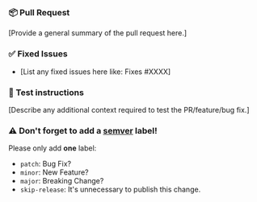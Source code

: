 ### 📦 Pull Request

[Provide a general summary of the pull request here.]

### ✅ Fixed Issues

- [List any fixed issues here like: Fixes #XXXX]

### 🚨 Test instructions

[Describe any additional context required to test the PR/feature/bug fix.]

### ⚠️ Don't forget to add a [semver](https://semver.org/) label! 
Please only add **one** label:
- `patch`: Bug Fix?
- `minor`: New Feature?
- `major`: Breaking Change?
- `skip-release`: It's unnecessary to publish this change.

